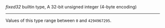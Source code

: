 *fixed32* builtin type, A 32-bit unsigned integer (4-byte encoding)

---
Values of this type range between `0` and `4294967295`.

